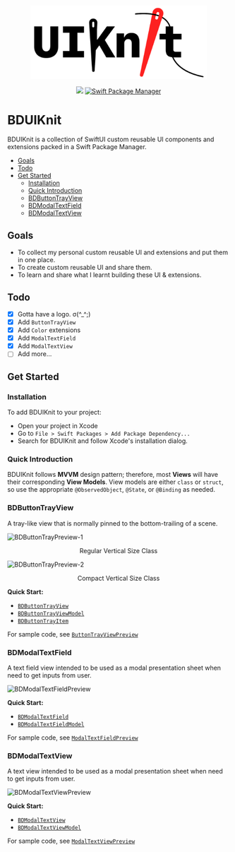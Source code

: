 <p align="center">
<img src="bduiknit-logo.png" width="400" max-width="90%" alt="BDUIKnit" />
</p>

<p align="center">
    <img src="https://img.shields.io/badge/Swift-5.1-orange.svg" />
    <a href="https://swift.org/package-manager">
        <img src="https://img.shields.io/badge/swiftpm-compatible-brightgreen.svg?style=flat" alt="Swift Package Manager" />
    </a>
</p>

<!-- omit in toc -->
# BDUIKnit

BDUIKnit is a collection of SwiftUI custom reusable UI components and extensions packed in a Swift Package Manager.

- [Goals](#goals)
- [Todo](#todo)
- [Get Started](#get-started)
  - [Installation](#installation)
  - [Quick Introduction](#quick-introduction)
  - [BDButtonTrayView](#bdbuttontrayview)
  - [BDModalTextField](#bdmodaltextfield)
  - [BDModalTextView](#bdmodaltextview)

## Goals

- To collect my personal custom reusable UI and extensions and put them in one place.
- To create custom reusable UI and share them.
- To learn and share what I learnt building these UI & extensions.

## Todo

- [x] Gotta have a logo. σ(^_^;)
- [x] Add `ButtonTrayView`
- [x] Add `Color` extensions
- [x] Add `ModalTextField`
- [x] Add `ModalTextView`
- [ ] Add more...

## Get Started

### Installation

To add BDUIKnit to your project:

- Open your project in Xcode
- Go to `File > Swift Packages > Add Package Dependency...`
- Search for BDUIKnit and follow Xcode's installation dialog.

### Quick Introduction

BDUIKnit follows **MVVM** design pattern; therefore, most **Views** will have their corresponding **View Models**. View models are either `class` or `struct`, so use the appropriate `@ObservedObject`, `@State`, or `@Binding` as needed.

### BDButtonTrayView

A tray-like view that is normally pinned to the bottom-trailing of a scene.

![BDButtonTrayPreview-1][button-tray-preview]

<p align="center">Regular Vertical Size Class</p>

![BDButtonTrayPreview-2][button-tray-preview-horizontal]

<p align="center">Compact Vertical Size Class</p>

**Quick Start:**

- [`BDButtonTrayView`][BDButtonTrayView.swift]
- [`BDButtonTrayViewModel`][BDButtonTrayViewModel.swift]
- [`BDButtonTrayItem`][ButtonTrayItem.swift]

For sample code, see [`ButtonTrayViewPreview`][ButtonTrayViewPreview.swift]

### BDModalTextField

A text field view intended to be used as a modal presentation sheet when need to get inputs from user.

![BDModalTextFieldPreview][modal-text-field-preview]

**Quick Start:**

- [`BDModalTextField`][BDModalTextField.swift]
- [`BDModalTextFieldModel`][BDModalTextFieldModel.swift]

For sample code, see [`ModalTextFieldPreview`][ModalTextFieldPreview.swift]

### BDModalTextView

A text view intended to be used as a modal presentation sheet when need to get inputs from user.

![BDModalTextViewPreview][modal-text-view-preview]

**Quick Start:**

- [`BDModalTextView`][BDModalTextView.swift]
- [`BDModalTextViewModel`][BDModalTextViewModel.swift]

For sample code, see [`ModalTextViewPreview`][ModalTextViewPreview.swift]

<!-- BDUIKnit File Link -->

[BDButtonTrayViewModel.swift]: https://github.com/iDara09/BDUIKnit/blob/master/Sources/BDUIKnit/ButtonTray/BDButtonTrayViewModel.swift

[ButtonTrayItem.swift]: https://github.com/iDara09/BDUIKnit/blob/master/Sources/BDUIKnit/ButtonTray/ButtonTrayItem.swift

[BDButtonTrayView.swift]: https://github.com/iDara09/BDUIKnit/blob/master/Sources/BDUIKnit/ButtonTray/BDButtonTrayView.swift

[BDModalTextFieldModel.swift]: https://github.com/iDara09/BDUIKnit/blob/master/Sources/BDUIKnit/ModalTextField/BDModalTextFieldModel.swift

[BDModalTextField.swift]: https://github.com/iDara09/BDUIKnit/blob/master/Sources/BDUIKnit/ModalTextField/BDModalTextField.swift

[BDModalTextViewModel.swift]: https://github.com/iDara09/BDUIKnit/blob/master/Sources/BDUIKnit/ModalTextView/BDModalTextViewModel.swift

[BDModalTextView.swift]: https://github.com/iDara09/BDUIKnit/blob/master/Sources/BDUIKnit/ModalTextView/BDModalTextView.swift

<!-- Preview File Link -->

[ButtonTrayViewPreview.swift]: https://github.com/iDara09/BDProjects/blob/master/BDProjects/BDUIKnit%20Preview/ButtonTrayViewPreview.swift

[ModalTextFieldPreview.swift]: https://github.com/iDara09/BDProjects/blob/master/BDProjects/BDUIKnit%20Preview/ModalTextFieldPreview.swift

[ModalTextViewPreview.swift]: https://github.com/iDara09/BDProjects/blob/master/BDProjects/BDUIKnit%20Preview/ModalTextViewPreview.swift

<!-- Preview Image Link -->

[button-tray-preview]: https://user-images.githubusercontent.com/21166606/80023203-090a8f00-8492-11ea-9f5d-e625d6bd6202.png

[button-tray-preview-horizontal]: https://user-images.githubusercontent.com/21166606/80023242-16277e00-8492-11ea-94bc-186b11a58544.png

[modal-text-field-preview]: https://user-images.githubusercontent.com/21166606/79085645-37e47080-7cee-11ea-9d90-b73510e4506d.png

[modal-text-view-preview]: https://user-images.githubusercontent.com/21166606/80023271-217aa980-8492-11ea-8e52-23db8513654e.png
